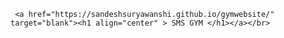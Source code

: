 
     <a href="https://sandeshsuryawanshi.github.io/gymwebsite/" target="blank"><h1 align="center" > SMS GYM </h1></a></br>
     
                                       

